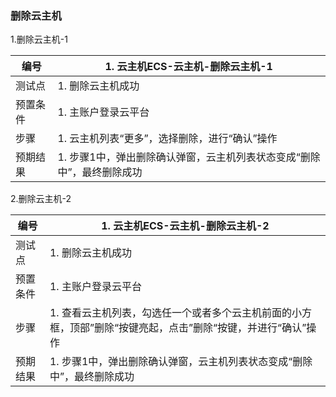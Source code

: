 ### 删除云主机

1.删除云主机-1

| 编号     | 1. 云主机ECS-云主机-删除云主机-1                             |
| -------- | ------------------------------------------------------------ |
| 测试点   | 1. 删除云主机成功                                            |
| 预置条件 | 1. 主账户登录云平台                                          |
| 步骤     | 1. 云主机列表“更多”，选择删除，进行“确认”操作                |
| 预期结果 | 1. 步骤1中，弹出删除确认弹窗，云主机列表状态变成“删除中”，最终删除成功 |

2.删除云主机-2

| 编号     | 1. 云主机ECS-云主机-删除云主机-2                             |
| -------- | ------------------------------------------------------------ |
| 测试点   | 1. 删除云主机成功                                            |
| 预置条件 | 1. 主账户登录云平台                                          |
| 步骤     | 1. 查看云主机列表，勾选任一个或者多个云主机前面的小方框，顶部”删除“按键亮起，点击”删除“按键，并进行“确认”操作 |
| 预期结果 | 1. 步骤1中，弹出删除确认弹窗，云主机列表状态变成“删除中”，最终删除成功 |